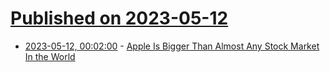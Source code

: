 # [Published on 2023-05-12](index.md)

* [2023-05-12, 00:02:00](https://apple.slashdot.org/story/23/05/11/2053208/apple-is-bigger-than-almost-any-stock-market-in-the-world?utm_source=rss1.0mainlinkanon&utm_medium=feed) - [Apple Is Bigger Than Almost Any Stock Market In the World](https://apple.slashdot.org/story/23/05/11/2053208/apple-is-bigger-than-almost-any-stock-market-in-the-world?utm_source=rss1.0mainlinkanon&utm_medium=feed)
